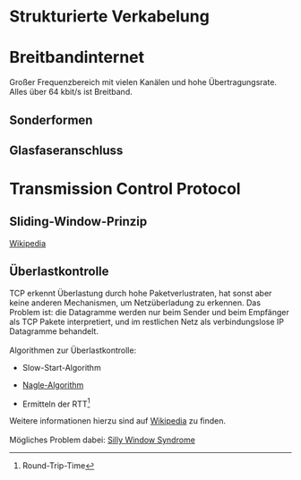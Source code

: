Strukturierte Verkabelung
=========================

Breitbandinternet
=================

Großer Frequenzbereich mit vielen Kanälen und hohe Übertragungsrate.
Alles über 64 kbit/s ist Breitband.

Sonderformen
------------

Glasfaseranschluss
------------------

Transmission Control Protocol
=============================

Sliding-Window-Prinzip
----------------------

[Wikipedia](https://en.wikipedia.org/wiki/Sliding_window_protocol)

Überlastkontrolle
-----------------

TCP erkennt Überlastung durch hohe Paketverlustraten, hat sonst aber
keine anderen Mechanismen, um Netzüberladung zu erkennen. Das Problem
ist: die Datagramme werden nur beim Sender und beim Empfänger als TCP
Pakete interpretiert, und im restlichen Netz als verbindungslose IP
Datagramme behandelt.\
\
Algorithmen zur Überlastkontrolle:

-   Slow-Start-Algorithm

-   [Nagle-Algorithm](https://en.wikipedia.org/wiki/Nagle's_algorithm)

-   Ermitteln der RTT[^1]

Weitere informationen hierzu sind auf
[Wikipedia](https://en.wikipedia.org/wiki/Sliding_window_protocol) zu
finden.\
\
Mögliches Problem dabei: [Silly Window
Syndrome](https://en.wikipedia.org/wiki/Silly_window_syndrome)

[^1]: Round-Trip-Time
